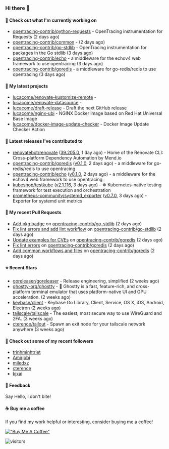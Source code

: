 ### Hi there 👋

#### 👷 Check out what I'm currently working on

- [opentracing-contrib/python-requests](https://github.com/opentracing-contrib/python-requests) - OpenTracing instrumentation for Requests (2 days ago)
- [opentracing-contrib/common](https://github.com/opentracing-contrib/common) -  (2 days ago)
- [opentracing-contrib/go-stdlib](https://github.com/opentracing-contrib/go-stdlib) - OpenTracing instrumentation for packages in the Go stdlib (3 days ago)
- [opentracing-contrib/echo](https://github.com/opentracing-contrib/echo) - a middleware for the echov4 web framework to use opentracing (3 days ago)
- [opentracing-contrib/goredis](https://github.com/opentracing-contrib/goredis) - a middleware for go-redis/redis to use opentracing (3 days ago)

#### 🌱 My latest projects

- [lucacome/renovate-kustomize-remote](https://github.com/lucacome/renovate-kustomize-remote) - 
- [lucacome/renovate-datasource](https://github.com/lucacome/renovate-datasource) - 
- [lucacome/draft-release](https://github.com/lucacome/draft-release) - Draft the next GitHub release
- [lucacome/nginx-ubi](https://github.com/lucacome/nginx-ubi) - NGINX Docker image based on Red Hat Universal Base Image
- [lucacome/docker-image-update-checker](https://github.com/lucacome/docker-image-update-checker) - Docker Image Update Checker Action

#### 🔭 Latest releases I've contributed to

- [renovatebot/renovate](https://github.com/renovatebot/renovate) ([39.205.0](https://github.com/renovatebot/renovate/releases/tag/39.205.0), 1 day ago) - Home of the Renovate CLI: Cross-platform Dependency Automation by Mend.io
- [opentracing-contrib/goredis](https://github.com/opentracing-contrib/goredis) ([v0.1.0](https://github.com/opentracing-contrib/goredis/releases/tag/v0.1.0), 2 days ago) - a middleware for go-redis/redis to use opentracing
- [opentracing-contrib/echo](https://github.com/opentracing-contrib/echo) ([v0.1.0](https://github.com/opentracing-contrib/echo/releases/tag/v0.1.0), 2 days ago) - a middleware for the echov4 web framework to use opentracing
- [kubeshop/testkube](https://github.com/kubeshop/testkube) ([v2.1.116](https://github.com/kubeshop/testkube/releases/tag/v2.1.116), 3 days ago) - ☸️ Kubernetes-native testing framework for test execution and orchestration
- [prometheus-community/systemd_exporter](https://github.com/prometheus-community/systemd_exporter) ([v0.7.0](https://github.com/prometheus-community/systemd_exporter/releases/tag/v0.7.0), 3 days ago) - Exporter for systemd unit metrics

#### 🔨 My recent Pull Requests

- [Add pkg badge](https://github.com/opentracing-contrib/go-stdlib/pull/79) on [opentracing-contrib/go-stdlib](https://github.com/opentracing-contrib/go-stdlib) (2 days ago)
- [Fix lint errors and add lint workflow](https://github.com/opentracing-contrib/go-stdlib/pull/78) on [opentracing-contrib/go-stdlib](https://github.com/opentracing-contrib/go-stdlib) (2 days ago)
- [Update examples for CVEs](https://github.com/opentracing-contrib/goredis/pull/49) on [opentracing-contrib/goredis](https://github.com/opentracing-contrib/goredis) (2 days ago)
- [Fix lint errors](https://github.com/opentracing-contrib/goredis/pull/48) on [opentracing-contrib/goredis](https://github.com/opentracing-contrib/goredis) (2 days ago)
- [Add common workflows and files](https://github.com/opentracing-contrib/goredis/pull/47) on [opentracing-contrib/goredis](https://github.com/opentracing-contrib/goredis) (2 days ago)

#### ⭐ Recent Stars

- [goreleaser/goreleaser](https://github.com/goreleaser/goreleaser) - Release engineering, simplified (2 weeks ago)
- [ghostty-org/ghostty](https://github.com/ghostty-org/ghostty) - 👻 Ghostty is a fast, feature-rich, and cross-platform terminal emulator that uses platform-native UI and GPU acceleration. (2 weeks ago)
- [keybase/client](https://github.com/keybase/client) - Keybase Go Library, Client, Service, OS X, iOS, Android, Electron (2 weeks ago)
- [tailscale/tailscale](https://github.com/tailscale/tailscale) - The easiest, most secure way to use WireGuard and 2FA. (3 weeks ago)
- [cterence/tailout](https://github.com/cterence/tailout) - Spawn an exit node for your tailscale network anywhere (3 weeks ago)

#### 👯 Check out some of my recent followers

- [trinhminhtriet](https://github.com/trinhminhtriet)
- [Amirjobi](https://github.com/Amirjobi)
- [miledxz](https://github.com/miledxz)
- [cterence](https://github.com/cterence)
- [kjxai](https://github.com/kjxai)

#### 💬 Feedback

Say Hello, I don't bite!

#### ☕ Buy me a coffee

If you find my work helpful or interesting, consider buying me a coffee!

[!["Buy Me A Coffee"](https://www.buymeacoffee.com/assets/img/custom_images/orange_img.png)](https://www.buymeacoffee.com/lucacome)

![visitors](https://visitor-badge.laobi.icu/badge?page_id=lucacome.visitor-badge)
#
